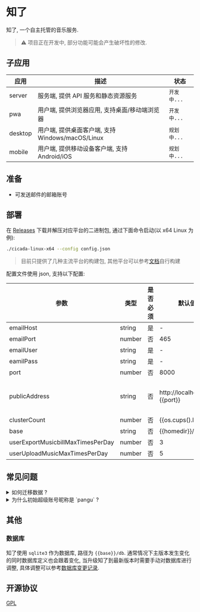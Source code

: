 # 知了

知了, 一个自主托管的音乐服务.

> ⚠️ 项目正在开发中, 部分功能可能会产生破坏性的修改.

## 子应用

| 应用    | 描述                                             | 状态        |
| ------- | ------------------------------------------------ | ----------- |
| server  | 服务端, 提供 API 服务和静态资源服务              | `开发中...` |
| pwa     | 用户端, 提供浏览器应用, 支持桌面/移动端浏览器    | `开发中...` |
| desktop | 用户端, 提供桌面客户端, 支持 Windows/macOS/Linux | `规划中...` |
| mobile  | 用户端, 提供移动设备客户端, 支持 Android/iOS     | `规划中...` |

## 准备

- 可发送邮件的邮箱账号

## 部署

在 [Releases](https://github.com/mebtte/cicada/releases) 下载并解压对应平台的二进制包, 通过下面命令启动(以 x64 Linux 为例):

```sh
./cicada-linux-x64 --config config.json
```

> 目前只提供了几种主流平台的构建包, 其他平台可以参考[文档](./docs/build.md)自行构建

配置文件使用 json, 支持以下配置:

| 参数                              | 类型   | 是否必须 | 默认值                    | 描述                                                                               |
| --------------------------------- | ------ | -------- | ------------------------- | ---------------------------------------------------------------------------------- |
| emailHost                         | string | 是       | -                         | 发信邮箱域名                                                                       |
| emailPort                         | number | 否       | 465                       | 发信邮箱端口                                                                       |
| emailUser                         | string | 是       | -                         | 发信邮箱账号                                                                       |
| eamilPass                         | string | 是       | -                         | 发信邮箱密码                                                                       |
| port                              | number | 否       | 8000                      | 提供服务的端口                                                                     |
| publicAddress                     | string | 否       | http://localhost:{{port}} | **实际**暴露服务的地址, 比如 nginx 反向代理通过 https://cicada.mebtte.com 暴露服务 |
| clusterCount                      | number | 否       | {{os.cups().length}}      | 服务进程数量                                                                       |
| base                              | string | 否       | {{homedir}}/cicada        | 数据存放目录                                                                       |
| userExportMusicbillMaxTimesPerDay | number | 否       | 3                         | 用户每天导出乐单最大次数                                                           |
| userUploadMusicMaxTimesPerDay     | number | 否       | 5                         | 用户每天上传音乐最大次数                                                           |

## 常见问题

<details>
  <summary>如何迁移数据 ?</summary>

知了所有数据都位于 `{{base}}` 目录下, 将 `{{base}}` 目录复制或者移动即可完成迁移.

</details>

<details>
  <summary>为什么初始超级账号昵称是 `pangu` ?</summary>

`pangu` === `盘古`.

</details>

## 其他

### 数据库

知了使用 `sqlite3` 作为数据库, 路径为 `{{base}}/db`. 通常情况下主版本发生变化的同时数据库定义也会跟着变化, 当升级知了到最新版本时需要手动对数据库进行调整, 具体调整可以参考[数据库变更记录](./docs/db.md).

## 开源协议

[GPL](./license)
